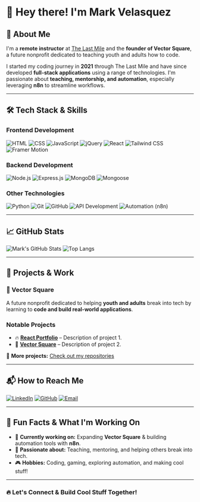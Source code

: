 # 👋 Hey there! I'm Mark Velasquez

## 🚀 About Me

I'm a **remote instructor** at [The Last Mile](https://thelastmile.org/) and the **founder of Vector Square**, a future nonprofit dedicated to teaching youth and adults how to code.  

I started my coding journey in **2021** through The Last Mile and have since developed **full-stack applications** using a range of technologies. I'm passionate about **teaching, mentorship, and automation**, especially leveraging **n8n** to streamline workflows.

---

## 🛠️ Tech Stack & Skills

### **Frontend Development**
![HTML](https://img.shields.io/badge/HTML5-E34F26?style=for-the-badge&logo=html5&logoColor=white)
![CSS](https://img.shields.io/badge/CSS3-1572B6?style=for-the-badge&logo=css3&logoColor=white)
![JavaScript](https://img.shields.io/badge/JavaScript-F7DF1E?style=for-the-badge&logo=javascript&logoColor=black)
![jQuery](https://img.shields.io/badge/jQuery-0769AD?style=for-the-badge&logo=jquery&logoColor=white)
![React](https://img.shields.io/badge/React-61DAFB?style=for-the-badge&logo=react&logoColor=black)
![Tailwind CSS](https://img.shields.io/badge/TailwindCSS-38B2AC?style=for-the-badge&logo=tailwind-css&logoColor=white)
![Framer Motion](https://img.shields.io/badge/Framer_Motion-EF2D5E?style=for-the-badge&logo=framer&logoColor=white)

### **Backend Development**
![Node.js](https://img.shields.io/badge/Node.js-339933?style=for-the-badge&logo=nodedotjs&logoColor=white)
![Express.js](https://img.shields.io/badge/Express.js-000000?style=for-the-badge&logo=express&logoColor=white)
![MongoDB](https://img.shields.io/badge/MongoDB-4EA94B?style=for-the-badge&logo=mongodb&logoColor=white)
![Mongoose](https://img.shields.io/badge/Mongoose-880000?style=for-the-badge&logo=mongodb&logoColor=white)

### **Other Technologies**
![Python](https://img.shields.io/badge/Python-3776AB?style=for-the-badge&logo=python&logoColor=white)
![Git](https://img.shields.io/badge/Git-F05032?style=for-the-badge&logo=git&logoColor=white)
![GitHub](https://img.shields.io/badge/GitHub-181717?style=for-the-badge&logo=github&logoColor=white)
![API Development](https://img.shields.io/badge/API_Development-005571?style=for-the-badge&logo=api&logoColor=white)
![Automation (n8n)](https://img.shields.io/badge/n8n-FF3E00?style=for-the-badge&logo=n8n&logoColor=white)

---

## 📈 GitHub Stats

![Mark's GitHub Stats](https://github-readme-stats.vercel.app/api?username=markvelasquez&show_icons=true&theme=tokyonight)
![Top Langs](https://github-readme-stats.vercel.app/api/top-langs/?username=markvelasquez&layout=compact&theme=tokyonight)

---

## 🌟 Projects & Work

### **🚀 Vector Square**
A future nonprofit dedicated to helping **youth and adults** break into tech by learning to **code and build real-world applications**.

### **Notable Projects**
- 🔥 **[React Portfolio](https://github.com/MCVelasquez45/react-portfolio)** – Description of project 1.
- 🚀 **[Vector Square](https://github.com/MCVelasquez45/vectorsquare)** – Description of project 2.

📌 **More projects:** [Check out my repositories](https://github.com/MCVelasquez45)

---

## 📬 How to Reach Me

[![LinkedIn](https://img.shields.io/badge/LinkedIn-0077B5?style=for-the-badge&logo=linkedin&logoColor=white)](www.linkedin.com/in/mark-velasquez4545)
[![GitHub](https://img.shields.io/badge/GitHub-181717?style=for-the-badge&logo=github&logoColor=white)]([https://github.com/markvelasquez](https://github.com/MCVelasquez45))
[![Email](https://img.shields.io/badge/Email-D14836?style=for-the-badge&logo=gmail&logoColor=white)](mailto:mcvelasquez45@gmail.com)

---

## 🎉 Fun Facts & What I'm Working On
- 🚀 **Currently working on:** Expanding **Vector Square** & building automation tools with **n8n**.
- 🎯 **Passionate about:** Teaching, mentoring, and helping others break into tech.
- 🎮 **Hobbies:** Coding, gaming, exploring automation, and making cool stuff!

---

### 🔥 Let's Connect & Build Cool Stuff Together!

